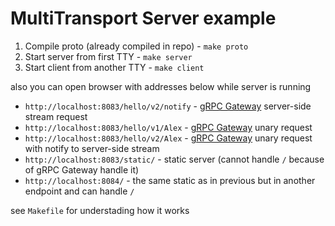# MultiTransport Server example

1. Compile proto (already compiled in repo) - `make proto`
2. Start server from first TTY - `make server`
3. Start client from another TTY - `make client`

also you can open browser with addresses below while server is running

- `http://localhost:8083/hello/v2/notify` - [gRPC Gateway](https://github.com/grpc-ecosystem/grpc-gateway) server-side stream request
- `http://localhost:8083/hello/v1/Alex` - [gRPC Gateway](https://github.com/grpc-ecosystem/grpc-gateway) unary request
- `http://localhost:8083/hello/v2/Alex` - [gRPC Gateway](https://github.com/grpc-ecosystem/grpc-gateway) unary request with notify to server-side stream
- `http://localhost:8083/static/` - static server (cannot handle `/` because of gRPC Gateway handle it)
- `http://localhost:8084/` - the same static as in previous but in another endpoint and can handle `/`

see `Makefile` for understading how it works

